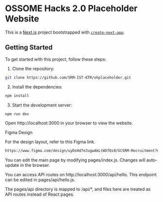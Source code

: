 # OSSOME Hacks 2.0 Placeholder Website

This is a [Next.js](https://nextjs.org/) project bootstrapped with [`create-next-app`](https://github.com/vercel/next.js/tree/canary/packages/create-next-app).

## Getting Started

To get started with this project, follow these steps:

1. Clone the repository:
```bash
git clone https://github.com/SRM-IST-KTR/ohplaceholder.git
```

2.	Install the dependencies:
```bash
npm install
```

3.	Start the development server:
```bash
npm run dev
```

Open http://localhost:3000 in your browser to view the website.

Figma Design

For the design layout, refer to this Figma link.
```bash
https://www.figma.com/design/uyDsHd7eJugwAkLtWXfQs9/GCSRM-Recruitment?node-id=0-1&t=366rTJZGV8UgtKIC-1
```

You can edit the main page by modifying pages/index.js. Changes will auto-update in the browser.

You can access API routes on http://localhost:3000/api/hello. This endpoint can be edited in pages/api/hello.js.

The pages/api directory is mapped to /api/*, and files here are treated as API routes instead of React pages.
